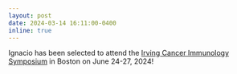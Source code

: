 ```yaml
---
layout: post
date: 2024-03-14 16:11:00-0400
inline: true
---
```


Ignacio has been selected to attend the [Irving Cancer Immunology Symposium](https://irvingcancerimmunologysymposium.com/) in Boston on June 24-27, 2024!
